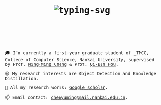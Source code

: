 <h1 align="center">
  <samp>
    <p align="center">
   <img src="https://readme-typing-svg.herokuapp.com?font=Noto+Serif+TC&weight=900&size=25&pause=1000&color=FFFFFF&center=true&vCenter=true&repeat=false&width=435&lines=%E2%9D%A4+%E9%99%88%E5%AE%87%E9%93%AD+Yu-Ming+Chen" alt="typing-svg">
</p>
    <br><br>
</h1>

<samp>
  
:mortar_board: I’m currently a first-year graduate student of _TMCC, College of Computer Science, Nankai University, supervised by Prof. [Ming-Ming Cheng](https://mmcheng.net) & Prof. [Qi-Bin Hou](https://houqb.github.io/).

:laughing: My research interests are Object Detection and Knowledge Distillation.
  
:page_with_curl: All my research works: [Google scholar](https://scholar.google.com/citations?user=EweNbRAAAAAJ&hl=zh-CN).
  
:mailbox: Email contact: chenyuming@mail.nankai.edu.cn.
